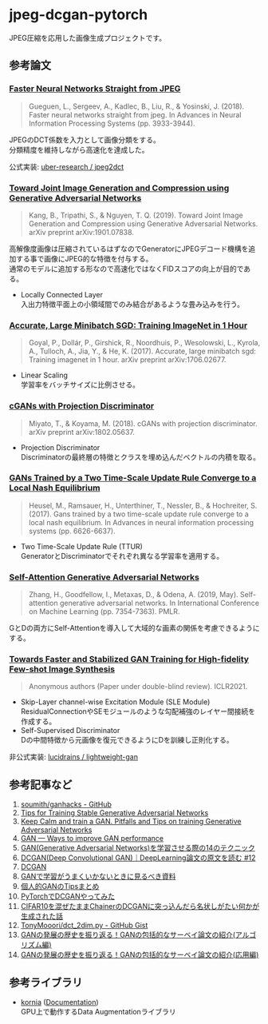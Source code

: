 # jpeg-dcgan-pytorch
JPEG圧縮を応用した画像生成プロジェクトです。

## 参考論文
### [Faster Neural Networks Straight from JPEG](https://papers.nips.cc/paper/2018/file/7af6266cc52234b5aa339b16695f7fc4-Paper.pdf)
> Gueguen, L., Sergeev, A., Kadlec, B., Liu, R., & Yosinski, J. (2018). Faster neural networks straight from jpeg. In Advances in Neural Information Processing Systems (pp. 3933-3944).

JPEGのDCT係数を入力として画像分類をする。<br>
分類精度を維持しながら高速化を達成した。

公式実装: [uber-research / jpeg2dct](https://github.com/uber-research/jpeg2dct)

### [Toward Joint Image Generation and Compression using Generative Adversarial Networks](https://arxiv.org/abs/1901.07838)
> Kang, B., Tripathi, S., & Nguyen, T. Q. (2019). Toward Joint Image Generation and Compression using Generative Adversarial Networks. arXiv preprint arXiv:1901.07838.

高解像度画像は圧縮されているはずなのでGeneratorにJPEGデコード機構を追加する事で画像にJPEG的な特徴を付与する。<br>
通常のモデルに追加する形なので高速化ではなくFIDスコアの向上が目的である。

- Locally Connected Layer<br>
入出力特徴平面上の小領域間でのみ結合があるような畳み込みを行う。

### [Accurate, Large Minibatch SGD: Training ImageNet in 1 Hour](https://arxiv.org/abs/1706.02677)
> Goyal, P., Dollár, P., Girshick, R., Noordhuis, P., Wesolowski, L., Kyrola, A., Tulloch, A., Jia, Y., & He, K. (2017). Accurate, large minibatch sgd: Training imagenet in 1 hour. arXiv preprint arXiv:1706.02677.

- Linear Scaling<br>
学習率をバッチサイズに比例させる。

### [cGANs with Projection Discriminator](https://arxiv.org/abs/1802.05637)
> Miyato, T., & Koyama, M. (2018). cGANs with projection discriminator. arXiv preprint arXiv:1802.05637.

- Projection Discriminator<br>
Discriminatorの最終層の特徴とクラスを埋め込んだベクトルの内積を取る。

### [GANs Trained by a Two Time-Scale Update Rule Converge to a Local Nash Equilibrium](https://arxiv.org/abs/1706.08500)
> Heusel, M., Ramsauer, H., Unterthiner, T., Nessler, B., & Hochreiter, S. (2017). Gans trained by a two time-scale update rule converge to a local nash equilibrium. In Advances in neural information processing systems (pp. 6626-6637).

- Two Time-Scale Update Rule (TTUR)<br>
GeneratorとDiscriminatorでそれぞれ異なる学習率を適用する。

### [Self-Attention Generative Adversarial Networks](https://arxiv.org/abs/1805.08318)
> Zhang, H., Goodfellow, I., Metaxas, D., & Odena, A. (2019, May). Self-attention generative adversarial networks. In International Conference on Machine Learning (pp. 7354-7363). PMLR.

GとDの両方にSelf-Attentionを導入して大域的な画素の関係を考慮できるようにする。

### [Towards Faster and Stabilized GAN Training for High-fidelity Few-shot Image Synthesis](https://openreview.net/forum?id=1Fqg133qRaI)
> Anonymous authors (Paper under double-blind review). ICLR2021.

- Skip-Layer channel-wise Excitation Module (SLE Module)<br>
ResidualConnectionやSEモジュールのような勾配補強のレイヤー間接続を作成する。
- Self-Supervised Discriminator<br>
Dの中間特徴から元画像を復元できるようにDを訓練し正則化する。

非公式実装: [lucidrains / lightweight-gan](https://github.com/lucidrains/lightweight-gan)

## 参考記事など
1. [soumith/ganhacks - GitHub](https://github.com/soumith/ganhacks)
2. [Tips for Training Stable Generative Adversarial Networks](https://machinelearningmastery.com/how-to-train-stable-generative-adversarial-networks/)
3. [Keep Calm and train a GAN. Pitfalls and Tips on training Generative Adversarial Networks](https://medium.com/@utk.is.here/keep-calm-and-train-a-gan-pitfalls-and-tips-on-training-generative-adversarial-networks-edd529764aa9)
4. [GAN — Ways to improve GAN performance](https://towardsdatascience.com/gan-ways-to-improve-gan-performance-acf37f9f59b)
5. [GAN(Generative Adversarial Networks)を学習させる際の14のテクニック](https://qiita.com/underfitting/items/a0cbb035568dea33b2d7)
6. [DCGAN(Deep Convolutional GAN)｜DeepLearning論文の原文を読む #12](https://lib-arts.hatenablog.com/entry/paper12_DCGAN)
7. [DCGAN](https://medium.com/@liyin2015/dcgan-79af14a1c247)
8. [GANで学習がうまくいかないときに見るべき資料](https://gangango.com/2018/11/16/post-322/)
9. [個人的GANのTipsまとめ](https://qiita.com/pacifinapacific/items/6811b711eee1a5ebbb03)
10. [PyTorchでDCGANやってみた](https://blog.shikoan.com/pytorch-dcgan/)
11. [CIFAR10を混ぜたままChainerのDCGANに突っ込んだら名状しがたい何かが生成された話](https://ensekitt.hatenablog.com/entry/2017/11/07/123000)
12. [TonyMooori/dct_2dim.py - GitHub Gist](https://gist.github.com/TonyMooori/661a2da7cbb389f0a99c)
13. [GANの発展の歴史を振り返る！GANの包括的なサーベイ論文の紹介(アルゴリズム編)](https://ai-scholar.tech/articles/treatise/gansurvey-ai-371)
14. [GANの発展の歴史を振り返る！GANの包括的なサーベイ論文の紹介(応用編)](https://ai-scholar.tech/articles/treatise/gan-survey-ai-375)

## 参考ライブラリ
- [kornia](https://kornia.github.io/) ([Documentation](https://kornia.readthedocs.io/en/latest/index.html))<br>
GPU上で動作するData Augmentationライブラリ